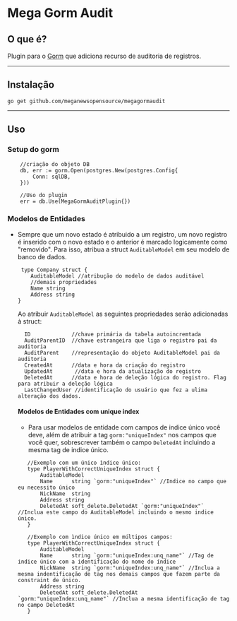 # Mega Gorm Audit

## O que é?

Plugin para o [Gorm](https://gorm.io/index.html) que adiciona recurso de auditoria de registros.

---
## Instalação
```shell
go get github.com/meganewsopensource/megagormaudit
```
---
## Uso

### Setup do gorm
```golang
    //criação do objeto DB
    db, err := gorm.Open(postgres.New(postgres.Config{
		Conn: sqlDB,
	}))

	//Uso do plugin
	err = db.Use(MegaGormAuditPlugin{})
```

### Modelos de Entidades

* Sempre que um novo estado é atribuido a um registro,  um novo registro é inserido com o novo estado e o anterior é marcado logicamente como "removido".
Para isso, atribua a struct `AuditableModel` em seu modelo de banco de dados.
    ```golang
     type Company struct {
        AuditableModel //atribução do modelo de dados auditável
        //demais propriedades
        Name string
        Address string
    }
    ```
    Ao atribuir `AuditableModel` as seguintes propriedades serão adicionadas à struct:
    ```golang
      ID             //chave primária da tabela autoincremtada     
      AuditParentID  //chave estrangeira que liga o registro pai da auditoria
      AuditParent    //representação do objeto AuditableModel pai da auditoria
      CreatedAt      //data e hora da criação do registro
      UpdatedAt       //data e hora da atualização do registro
      DeletedAt      //data e hora de deleção lógica do registro. Flag para atribuir a deleção lógica
      LastChangedUser //identificação do usuário que fez a ulima alteração dos dados.
    ```
  #### Modelos de Entidades com unique index
  * Para usar modelos de entidade com campos de indice único você deve, além de atribuir a tag ``gorm:"uniqueIndex"`` nos campos que você quer, sobrescrever também o campo `DeletedAt` incluindo a mesma tag de indice único.

  
   ``` golang
      //Exemplo com um único ìndice único: 
      type PlayerWithCorrectUniqueIndex struct {
          AuditableModel
          Name      string `gorm:"uniqueIndex"` //Indice no campo que eu necessito único
          NickName  string
          Address string
          DeletedAt soft_delete.DeletedAt `gorm:"uniqueIndex"` //Inclua este campo do AuditableModel incluindo o mesmo indice único.
      }

      //Exemplo com ìndice único em múltipos campos:
      type PlayerWithCorrectUniqueIndex struct {
          AuditableModel
          Name      string `gorm:"uniqueIndex:unq_name"` //Tag de indice único com a identificação do nome do índice
          NickName  string `gorm:"uniqueIndex:unq_name"` //Inclua a mesma indentificação de tag nos demais campos que fazem parte da constraint de único. 
          Address string
          DeletedAt soft_delete.DeletedAt `gorm:"uniqueIndex:unq_name"` //Inclua a mesma identificação de tag no campo DeletedAt
      }
   ```